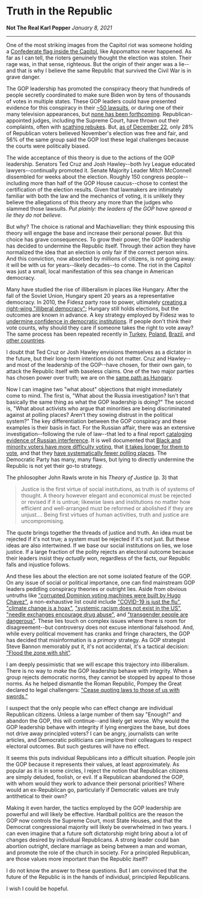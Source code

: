 # Truth in the Republic

**Not The Real Karl Popper**
*January 8, 2021*

-----

One of the most striking images from the Capitol riot was someone holding a [Confederate flag inside the Capitol](https://www.bbc.com/news/in-pictures-55577824), like Appomattox never happened.  As far as I can tell, the rioters genuinely thought the election was stolen.  Their rage was, in that sense, righteous.  But the origin of their anger was a lie--and that is why I believe the same Republic that survived the Civil War is in grave danger. 

The GOP leadership has promoted the conspiracy theory that hundreds of people secretly coordinated to make sure Biden won by tens of thousands of votes in multiple states. These GOP leaders could have presented evidence for this conspiracy in their [~50 lawsuits](https://en.wikipedia.org/wiki/Post-election_lawsuits_related_to_the_2020_United_States_presidential_election), or during one of their many television appearances, but [none has been forthcoming](https://apnews.com/article/election-2020-joe-biden-donald-trump-lawsuits-elections-b5d3cd1700b0fe9282707e571ec7c076).  Republican-appointed judges, including the Supreme Court, have thrown out their complaints, often with [scathing rebukes](https://www.courtlistener.com/recap/gov.uscourts.pamd.127057/gov.uscourts.pamd.127057.202.0_1.pdf). But, [as of December 22](https://morningconsult.com/form/tracking-voter-trust-in-elections/), only 28% of Republican voters believed November's election was free and fair, and 56% of the same group said the GOP lost these legal challenges because the courts were politically biased.  

The wide acceptance of this theory is due to the actions of the GOP leadership. Senators Ted Cruz and Josh Hawley--both Ivy League educated lawyers--continually promoted it.  Senate Majority Leader Mitch McConnell dissembled for weeks about the election.  Roughly 150 congress people--including more than half of the GOP House caucus--chose to contest the certification of the election results.  Given that lawmakers are intimately familiar with both the law and the mechanics of voting, it is unlikely they believe the allegations of this theory any more than the judges who slammed those lawsuits. *Put plainly: the leaders of the GOP have spread a lie they do not believe*.  

But why?  The choice is rational and Machiavellian: they think espousing this theory will engage the base and increase their personal power.  But this choice has grave consequences.  To grow their power, the GOP leadership has decided to undermine the Republic itself.  Through their action they have normalized the idea that an election is only fair if the correct person wins. And this conviction, now absorbed by millions of citizens, is not going away: it will be with us for years--likely decades--to come.  The riot in the Capitol was just a small, local manifestation of this sea change in American democracy. 

Many have studied the rise of illiberalism in places like Hungary. After the fall of the Soviet Union, Hungary spent 20 years as a representative democracy.  In 2010, the Fidesz party rose to power, ultimately [creating a right-wing "illiberal democracy"](https://www.journalofdemocracy.org/articles/explaining-eastern-europe-orbans-laboratory-of-illiberalism/); Hungary still holds elections, but the outcomes are known in advance. A key strategy employed by Fidesz was to [undermine confidence in democratic institutions](https://www.cidob.org/en/articulos/monografias/illiberals/illiberal_democracy_in_hungary_the_social_background_and_practical_steps_of_building_an_illiberal_state).  If people don't think their vote counts, why should they care if someone takes the right to vote away?  The same process has been repeated recently in [Turkey](https://www.demdigest.org/turkeys-soft-dictatorship-how-to-combat-erdogans-illiberal-populism/), [Poland](https://www.theatlantic.com/ideas/archive/2019/10/poland-could-lose-its-democracy/599590/), [Brazil](https://www.vox.com/polyarchy/2017/9/19/16333360/brazilians-losing-faith-democracy), and [other countries](https://www.americanprogress.org/issues/security/news/2018/11/02/460498/rise-far-right-populism-threatens-global-democracy-security/). 

I doubt that Ted Cruz or Josh Hawley envisions themselves as a dictator in the future, but their long-term intentions do not matter. Cruz and Hawley--and most of the leadership of the GOP--have chosen, for their own gain, to attack the Republic itself with baseless claims. One of the two major parties has chosen power over truth; we are on the [same path as Hungary](https://jia.sipa.columbia.edu/new-global-landscape-illiberal-regimes-and-movements). 

Now I can imagine two "what about" objections that might immediately come to mind.  The first is, "What about the Russia investigation?  Isn't that basically the same thing as what the GOP leadership is doing?"  The second is, "What about activists who argue that minorities are being discriminated against at polling places?  Aren't they sowing distrust in the political system?"  The key differentiation between the GOP conspiracy and these examples is their basis in fact.  For the Russian affair, there was an extensive investigation--following the rule of law--that led to a final report [cataloging evidence of Russian interference](https://www.justice.gov/storage/report.pdf).  It is well documented that [Black and minority voters have more difficulty voting](https://www.theatlantic.com/politics/archive/2018/07/poll-prri-voter-suppression/565355/), that [it takes longer for them to vote](https://www.scientificamerican.com/article/smartphone-data-show-voters-in-black-neighborhoods-wait-longer1/), and that they [have systematically fewer polling places](https://www.npr.org/2020/10/17/924527679/why-do-nonwhite-georgia-voters-have-to-wait-in-line-for-hours-too-few-polling-pl).  The Democratic Party has many, many flaws, but lying to directly undermine the Republic is not yet their go-to strategy.

The philosopher John Rawls wrote in his *Theory of Justice* (p. 3) that

> Justice is the first virtue of social institutions, as truth is of systems of thought. A theory however elegant and economical must be rejected or revised if it is untrue; likewise laws and institutions no matter how efficient and well-arranged must be reformed or abolished if they are unjust.... Being first virtues of human activities, truth and justice are uncompromising. 

The quote brings together the threads of justice and truth. An idea must be rejected if it's not true; a system must be rejected if it's not just. But these ideas are also intertwined.  If we base our social institutions on lies, we lose justice. If a large fraction of the polity rejects an electoral outcome because their leaders insist they *actually* won, regardless of the facts, our Republic falls and injustice follows. 

And these lies about the election are not some isolated feature of the GOP.  On any issue of social or political importance, one can find mainstream GOP leaders peddling conspiracy theories or outright lies. Aside from obvious untruths like ["corrupted Dominion voting machines were built by Hugo Chavez"](https://www.cnn.com/2020/11/19/politics/giuliani-trump-legal-team-press-briefing-fact-check/index.html),  a non-exhaustive list could include ["COVID-19 is just the flu"](https://abcnews.go.com/US/spreading-covid-19-misinformation/story?id=70615995), ["climate change is a hoax"](https://www.skepticalscience.com/skepticquotes.php), ["systemic racism does not exist in the US"](https://www.cnn.com/2020/06/07/politics/systemic-racism-trump-administration-officials-barr-carson-wolf/index.html), ["needle exchanges encourage drug abuse"](https://www.politico.com/news/magazine/2020/03/02/how-mike-pence-made-indianas-hiv-outbreak-worse-118648), and ["transgender people are dangerous"](https://www.politifact.com/factchecks/2016/apr/01/chris-sgro/equality-nc-director-no-public-safety-risks-cities/). These lies touch on complex issues where there is room for disagreement--but controversy does not excuse intentional falsehood. And, while every political movement has cranks and fringe characters, the GOP has decided that misinformation is a *primary* strategy.  As GOP strategist Steve Bannon memorably put it, it's not accidental, it's a tactical decision: ["Flood the zone with shit"](https://time.com/5860215/domestic-disinformation-growing-menace-america/).

I am deeply pessimistic that we will escape this trajectory into illiberalism. There is no way to *make* the GOP leadership behave with integrity. When a group rejects democratic norms, they cannot be stopped by appeal to those norms. As he helped dismantle the Roman Republic, Pompey the Great declared to legal challengers: ["Cease quoting laws to those of us with swords."](https://www.washingtonpost.com/outlook/2018/10/31/this-is-how-republics-end/)  

I suspect that the only people who can effect change are individual Republican citizens.  Unless a large number of them say "Enough!" and abandon the GOP, this will continue--and likely get worse.  Why would the GOP leadership behave with integrity if lying energizes the base, but does not drive away principled voters? I can be angry, journalists can write articles, and Democratic politicians can implore their colleagues to respect electoral outcomes.  But such gestures will have no effect. 

It seems this puts individual Republicans into a difficult situation. People join the GOP because it represents their values, at least approximately.  As popular as it is in some circles, I reject the notion that Republican citizens are simply deluded, foolish, or evil.  If a Republican abandoned the GOP, with whom would they work to advance their personal priorities?  Where would an ex-Republican go, particularly if Democratic values are truly antithetical to their own? 

Making it even harder, the tactics employed by the GOP leadership are powerful and will likely be effective.  Hardball politics are the reason the GOP now controls the Supreme Court, most State Houses, and that the Democrat congressional majority will likely be overwhelmed in two years.  I can even imagine that a future soft dictatorship might bring about a lot of changes desired by individual Republicans.  A strong leader could ban abortion outright, declare marriage as being between a man and woman, and promote the role of the church in society.  For a principled Republican, are those values more important than the Republic itself?

I do not know the answer to these questions. But I am convinced that the future of the Republic is in the hands of individual, principled Republicans.  

I wish I could be hopeful. 
